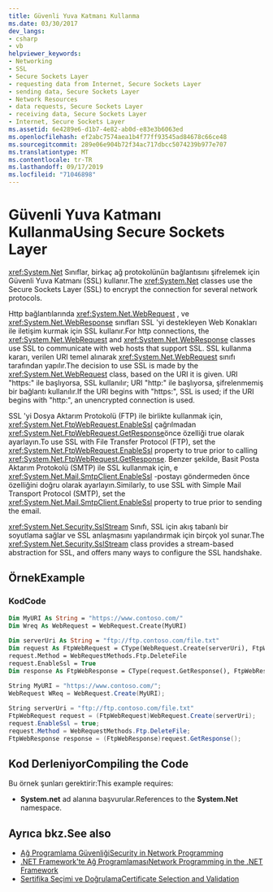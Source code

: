 ```yaml
---
title: Güvenli Yuva Katmanı Kullanma
ms.date: 03/30/2017
dev_langs:
- csharp
- vb
helpviewer_keywords:
- Networking
- SSL
- Secure Sockets Layer
- requesting data from Internet, Secure Sockets Layer
- sending data, Secure Sockets Layer
- Network Resources
- data requests, Secure Sockets Layer
- receiving data, Secure Sockets Layer
- Internet, Secure Sockets Layer
ms.assetid: 6e4289e6-d1b7-4e82-ab0d-e83e3b6063ed
ms.openlocfilehash: ef2abc7574aea1b4f77ff93545ad84678c66ce48
ms.sourcegitcommit: 289e06e904b72f34ac717dbcc5074239b977e707
ms.translationtype: MT
ms.contentlocale: tr-TR
ms.lasthandoff: 09/17/2019
ms.locfileid: "71046898"
---
```

# <a name="using-secure-sockets-layer"></a><span data-ttu-id="8aaac-102">Güvenli Yuva Katmanı Kullanma</span><span class="sxs-lookup"><span data-stu-id="8aaac-102">Using Secure Sockets Layer</span></span>
<span data-ttu-id="8aaac-103"><xref:System.Net> Sınıflar, birkaç ağ protokolünün bağlantısını şifrelemek için Güvenli Yuva Katmanı (SSL) kullanır.</span><span class="sxs-lookup"><span data-stu-id="8aaac-103">The <xref:System.Net> classes use the Secure Sockets Layer (SSL) to encrypt the connection for several network protocols.</span></span>  
  
 <span data-ttu-id="8aaac-104">Http bağlantılarında <xref:System.Net.WebRequest> , ve <xref:System.Net.WebResponse> sınıfları SSL 'yi destekleyen Web Konakları ile iletişim kurmak için SSL kullanır.</span><span class="sxs-lookup"><span data-stu-id="8aaac-104">For http connections, the <xref:System.Net.WebRequest> and <xref:System.Net.WebResponse> classes use SSL to communicate with web hosts that support SSL.</span></span> <span data-ttu-id="8aaac-105">SSL kullanma kararı, verilen URI temel alınarak <xref:System.Net.WebRequest> sınıfı tarafından yapılır.</span><span class="sxs-lookup"><span data-stu-id="8aaac-105">The decision to use SSL is made by the <xref:System.Net.WebRequest> class, based on the URI it is given.</span></span> <span data-ttu-id="8aaac-106">URI "https:" ile başlıyorsa, SSL kullanılır; URI "http:" ile başlıyorsa, şifrelenmemiş bir bağlantı kullanılır.</span><span class="sxs-lookup"><span data-stu-id="8aaac-106">If the URI begins with "https:", SSL is used; if the URI begins with "http:", an unencrypted connection is used.</span></span>  
  
 <span data-ttu-id="8aaac-107">SSL 'yi Dosya Aktarım Protokolü (FTP) ile birlikte kullanmak için, <xref:System.Net.FtpWebRequest.EnableSsl> çağrılmadan <xref:System.Net.FtpWebRequest.GetResponse>önce özelliği true olarak ayarlayın.</span><span class="sxs-lookup"><span data-stu-id="8aaac-107">To use SSL with File Transfer Protocol (FTP), set the <xref:System.Net.FtpWebRequest.EnableSsl> property to true prior to calling <xref:System.Net.FtpWebRequest.GetResponse>.</span></span> <span data-ttu-id="8aaac-108">Benzer şekilde, Basit Posta Aktarım Protokolü (SMTP) ile SSL kullanmak için, e <xref:System.Net.Mail.SmtpClient.EnableSsl> -postayı göndermeden önce özelliğini doğru olarak ayarlayın.</span><span class="sxs-lookup"><span data-stu-id="8aaac-108">Similarly, to use SSL with Simple Mail Transport Protocol (SMTP), set the <xref:System.Net.Mail.SmtpClient.EnableSsl> property to true prior to sending the email.</span></span>  
  
 <span data-ttu-id="8aaac-109"><xref:System.Net.Security.SslStream> Sınıfı, SSL için akış tabanlı bir soyutlama sağlar ve SSL anlaşmasını yapılandırmak için birçok yol sunar.</span><span class="sxs-lookup"><span data-stu-id="8aaac-109">The <xref:System.Net.Security.SslStream> class provides a stream-based abstraction for SSL, and offers many ways to configure the SSL handshake.</span></span>  
  
## <a name="example"></a><span data-ttu-id="8aaac-110">Örnek</span><span class="sxs-lookup"><span data-stu-id="8aaac-110">Example</span></span>  
  
### <a name="code"></a><span data-ttu-id="8aaac-111">Kod</span><span class="sxs-lookup"><span data-stu-id="8aaac-111">Code</span></span>  
  
```vb  
Dim MyURI As String = "https://www.contoso.com/"  
Dim Wreq As WebRequest = WebRequest.Create(MyURI)  
  
Dim serverUri As String = "ftp://ftp.contoso.com/file.txt"  
Dim request As FtpWebRequest = CType(WebRequest.Create(serverUri), FtpWebRequest)  
request.Method = WebRequestMethods.Ftp.DeleteFile  
request.EnableSsl = True  
Dim response As FtpWebResponse = CType(request.GetResponse(), FtpWebResponse)  
```  
  
```csharp  
String MyURI = "https://www.contoso.com/";  
WebRequest WReq = WebRequest.Create(MyURI);  
  
String serverUri = "ftp://ftp.contoso.com/file.txt"  
FtpWebRequest request = (FtpWebRequest)WebRequest.Create(serverUri);  
request.EnableSsl = true;  
request.Method = WebRequestMethods.Ftp.DeleteFile;  
FtpWebResponse response = (FtpWebResponse)request.GetResponse();  
```  
  
## <a name="compiling-the-code"></a><span data-ttu-id="8aaac-112">Kod Derleniyor</span><span class="sxs-lookup"><span data-stu-id="8aaac-112">Compiling the Code</span></span>  
 <span data-ttu-id="8aaac-113">Bu örnek şunları gerektirir:</span><span class="sxs-lookup"><span data-stu-id="8aaac-113">This example requires:</span></span>  
  
- <span data-ttu-id="8aaac-114">**System.net** ad alanına başvurular.</span><span class="sxs-lookup"><span data-stu-id="8aaac-114">References to the **System.Net** namespace.</span></span>  
  
## <a name="see-also"></a><span data-ttu-id="8aaac-115">Ayrıca bkz.</span><span class="sxs-lookup"><span data-stu-id="8aaac-115">See also</span></span>

- [<span data-ttu-id="8aaac-116">Ağ Programlama Güvenliği</span><span class="sxs-lookup"><span data-stu-id="8aaac-116">Security in Network Programming</span></span>](security-in-network-programming.md)
- [<span data-ttu-id="8aaac-117">.NET Framework'te Ağ Programlaması</span><span class="sxs-lookup"><span data-stu-id="8aaac-117">Network Programming in the .NET Framework</span></span>](index.md)
- [<span data-ttu-id="8aaac-118">Sertifika Seçimi ve Doğrulama</span><span class="sxs-lookup"><span data-stu-id="8aaac-118">Certificate Selection and Validation</span></span>](certificate-selection-and-validation.md)

